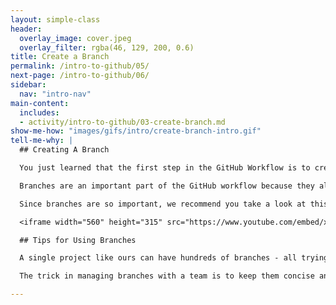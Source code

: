 ```yaml
---
layout: simple-class
header:
  overlay_image: cover.jpeg
  overlay_filter: rgba(46, 129, 200, 0.6)
title: Create a Branch
permalink: /intro-to-github/05/
next-page: /intro-to-github/06/
sidebar:
  nav: "intro-nav"
main-content:
  includes:
  - activity/intro-to-github/03-create-branch.md
show-me-how: "images/gifs/intro/create-branch-intro.gif"
tell-me-why: |
  ## Creating A Branch

  You just learned that the first step in the GitHub Workflow is to create a branch.

  Branches are an important part of the GitHub workflow because they allow us to separate our work from the `master` branch. In other words, everyone's pins that are already shown on the map will be safe while you learn how to add yours.

  Since branches are so important, we recommend you take a look at this video to learn more:

  <iframe width="560" height="315" src="https://www.youtube.com/embed/xgQmu81G1yY" frameborder="0" allowfullscreen></iframe>

  ## Tips for Using Branches

  A single project like ours can have hundreds of branches - all trying out new features or alternate approaches to the same feature.

  The trick in managing branches with a team is to keep them concise and short lived. In other words, a single branch should represent a single new feature or bug fix. And, while GitHub doesn't limit the number of branches you can have, it makes things a lot less confusing when you only keep them active for a few days and delete them after they have been merged (we will discuss merging a little later).

---
```

